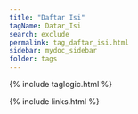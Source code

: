 ```yaml
---
title: "Daftar Isi"
tagName: Datar_Isi
search: exclude
permalink: tag_daftar_isi.html
sidebar: mydoc_sidebar
folder: tags
---
```

{% include taglogic.html %}

{% include links.html %}
